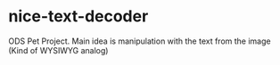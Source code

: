 # nice-text-decoder
ODS Pet Project. Main idea is manipulation with the text from the image (Kind of WYSIWYG analog)
